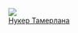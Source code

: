 ![](/books/sf_history/Олег%20Кулаков/Нукер%20Тамерлана.jpg)  
[Нукер Тамерлана](/books/sf_history/Олег%20Кулаков/Нукер%20Тамерлана)
